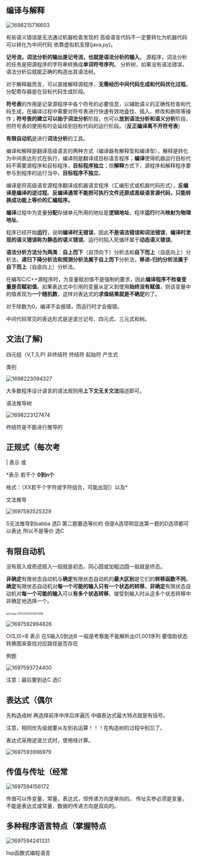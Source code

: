 ## 编译与解释

![1698215716603](07软考编译原理.assets\1698215716603.png)

有些语义错误是无法通过机器检查发现的
高级语言代码不一定要转化为机器代码 可以转化为中间代码 依靠虚拟机支撑(java,py)。

**记号流，词法分析的输出是记号流，也就是语法分析的输入**。
源程序，词法分析的任务是把源程序的字符串转换成**单词符号序列**。
分析树，如果没有语法错误，语法分析后就能正确的构造出其语法树。             

对于解释器而言，可以直接解释源程序，**无需经历中间代码生成和代码优化过程**。
分配寄存器是在目标代码生成阶段。

**符号表**的作用是记录源程序中各个符号的必要信息，以辅助语义的正确性检查和代码生成，在编译过程中需要对符号表进行快速有效地査找、插入、修改和删除等操作；**符号表的建立可以始于词法分析**阶段，也可以**放到语法分析和语义分析**阶段，但符号表的使用有时会延续到目标代码的运行阶段。（**反正编译离不开符号表**）

**有限自动机**是进行**词法分析**的工具。

编译和解释是翻译高级语言的两种方式（编译器有解释型和编译型），解释是转化为中间表达形式在执行，编译则是翻译成目标语言程序；**编译**使得机器运行目标代码不需要源程序和目标程序，**目标程序独立**；但**解释**方式下，源程序和解释程序要参与到程序的运行当中，**目标程序不独立**。

编译是将高级语言源程序翻译成机器语言程序（汇编形式或机器代码形式），**反编译是编译的逆过程**。**反编译通常不能把可执行文件还原成高级语言源代码，只能转换成功能上等价的汇编程序。**   

**编译**过程中为变量**分配**存储单元所用的地址是**逻辑地址**，程序**运行**时再**映射为物理地址**。

程序已经开始**运行**，说明**编译时无错误**，因此**不是语法错误和词法错误**，**编译时发现的语义错误称为静态的语义错误**。运行时陷入死循环属于**动态语义错误**。   

**语法分析方法分为两类**：**自上而下**（自顶向下）分析法和**自下而上**（自底向上）分析法，**递归下降分析法和预测分析法属于自上而下**分析法，**移进-归约分析法属于自下而上**（自底向上）分析法。                                    

在编写C/C++源程序时，为变量赋初值不是强制的要求，因此**编译程序不检查变量是否赋初值**。如果表达式中引用的变量从定义到使用**始终没有赋值**，则该变量中的值表现为**一个随机数**，这样对表达式的**求值结果就是不确定**的了。

对于除数为0，编译不会报错，而运行时才会报错。

中间代码常见的表达形式是逆波兰记号、四元式、三元式和树。

## 文法(了解)

四元组（V,T,S,P) 非终结符 终结符 起始符 产生式

类别

![1698223094327](07软考编译原理.assets\1698223094327.png)

大多数程序设计语言的语法规则用**上下文无关文法**描述即可。

语法推导树

![1698223127474](07软考编译原理.assets\1698223127474.png)

终结符是不能进行推导的

## 正规式（每次考

| 表示 或 

*表示 若干个 **0到n个**

格式：（XX若干个字符或字符组合，可能出现|）以及*

文法推导

![1697593525329](07软考编译原理.assets\1697593525329.png)

S无法推导到babba 选D
第二题要选等价的 但是A选项明显连第一题的D选项都可以表达 所以不是等价 选C

## 有限自动机

没有扇入或奇迹扇入一般就是初态，同心圆或加粗边圆一般就是终态。

**非确定**有限状态自动机与**确定**有限状态自动机的**最大区别**是它们的**转移函数不同**。**确定**有限状态自动机对**每一个可能的输入只有一个状态的转移**。**非确定**有限状态自动机对**每一个可能的输入**可以**有多个状态转移**，接受到输入时从这多个状态转移中非确定地选择一个。       

​     <img src="07软考编译原理.assets\image-20231026202821268.png" alt="image-20231026202821268" style="zoom: 50%;" />



![1697592994826](07软考编译原理.assets\1697592994826.png)

O(S,0)=B 表示 在S输入0到达B
一般是考察能不能解析出01,001序列 要借助状态转换图来查找对应路径是否存在

例题

![1697593724400](07软考编译原理.assets\1697593724400.png)

注意：最后要到达C 选C

## 表达式（偶尔

先构造成树 再选择前序中序后序遍历
中缀表达式最大特点就是有括号。

注意，相同优先级就要从左到右运算！！！在构造树的过程中别忘了。

表达式采用逆波兰式时，使用栈计算。

![1697593998979](07软考编译原理.assets\1697593998979.png)

## 传值与传址（经常

![1697594156172](07软考编译原理.assets\1697594156172.png)

传值可以传变量，常量，表达式，但传递方向是单向的。
传址实参必须是变量，不能是表达式或常量，数据的传递方向是双向的。

## 多种程序语言特点（掌握特点

![1697594241331](07软考编译原理.assets\1697594241331.png)



lisp函数式编程语言

